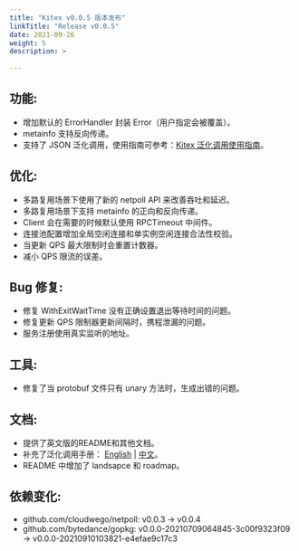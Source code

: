 ```yaml
---
title: "Kitex v0.0.5 版本发布"
linkTitle: "Release v0.0.5"
date: 2021-09-26
weight: 5
description: >
  
---
```


## 功能:

- 增加默认的 ErrorHandler 封装 Error（用户指定会被覆盖）。
- metainfo 支持反向传递。
- 支持了 JSON 泛化调用，使用指南可参考：[Kitex 泛化调用使用指南](https://www.cloudwego.io/zh/docs/tutorials/advanced-feature/generic_call/)。

## 优化:

- 多路复用场景下使用了新的 netpoll API 来改善吞吐和延迟。
- 多路复用场景下支持 metainfo 的正向和反向传递。
- Client 会在需要的时候默认使用 RPCTimeout 中间件。
- 连接池配置增加全局空闲连接和单实例空闲连接合法性校验。
- 当更新 QPS 最大限制时会重置计数器。
- 减小 QPS 限流的误差。

## Bug 修复:

- 修复 WithExitWaitTime 没有正确设置退出等待时间的问题。
- 修复更新 QPS 限制器更新间隔时，携程泄漏的问题。
- 服务注册使用真实监听的地址。

## 工具:

- 修复了当 protobuf 文件只有 unary 方法时，生成出错的问题。

## 文档:

- 提供了英文版的README和其他文档。
- 补充了泛化调用手册： [English](https://www.cloudwego.io/docs/tutorials/advanced-feature/generic_call/) | [中文](https://www.cloudwego.io/zh/docs/tutorials/advanced-features/generic_call/)。
- README 中增加了 landsapce 和 roadmap。

## 依赖变化:

- github.com/cloudwego/netpoll: v0.0.3 -> v0.0.4
- github.com/bytedance/gopkg: v0.0.0-20210709064845-3c00f9323f09 -> v0.0.0-20210910103821-e4efae9c17c3
